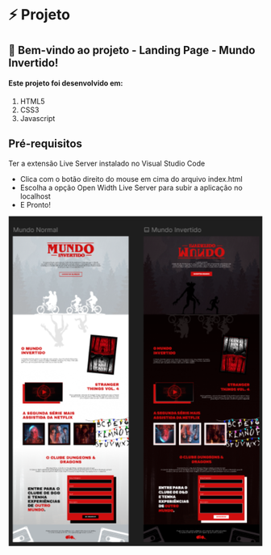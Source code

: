 # ⚡ Projeto
## 🚀 Bem-vindo ao projeto - Landing Page - Mundo Invertido!
#### Este projeto foi desenvolvido em:

1. HTML5
2. CSS3
3. Javascript

## Pré-requisitos
Ter a extensão Live Server instalado no Visual Studio Code

- Clica com o botão direito do mouse em cima do arquivo index.html
- Escolha a opção Open Width Live Server para subir a aplicação no localhost
- E Pronto!

<img src="./assets/images/readme/readme.png" width="650" />